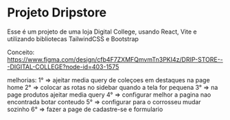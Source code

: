 # Projeto Dripstore

Esse é um projeto de uma loja Digital College, usando React, Vite e utilizando bibliotecas TailwindCSS e Bootstrap

Conceito: https://www.figma.com/design/cfb4F7ZXMFQmvmTn3PKI4z/DRIP-STORE---DIGITAL-COLLEGE?node-id=403-1575

melhorias:
  1° => ajeitar media query de coleçoes em destaques na page home
  2° => colocar as rotas no sidebar quando a tela for pequena
  3° => na page produtos ajeitar media query
  4° => configurar melhor a pagina nao encontrada botar conteudo
  5° => configurar para o corrosseu mudar sozinho
  6° => fazer a page de cadastre-se e formulario
